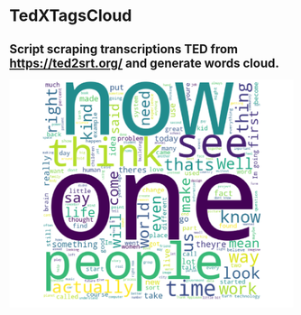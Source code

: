 # TedXTagsCloud

## Script scraping transcriptions TED from https://ted2srt.org/ and generate words cloud.

![preview](0.png)

